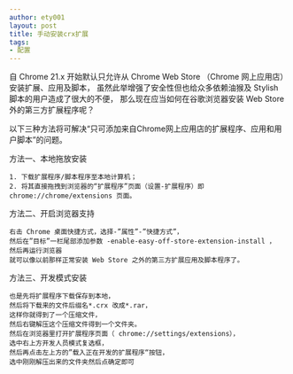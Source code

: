 ```yaml
---
author: ety001
layout: post
title: 手动安装crx扩展
tags:
- 配置
---
```


自 Chrome 21.x 开始默认只允许从 Chrome Web Store （Chrome 网上应用店）安装扩展、应用及脚本，
虽然此举增强了安全性但也给众多依赖油猴及 Stylish 脚本的用户造成了很大的不便，
那么现在应当如何在谷歌浏览器安装 Web Store 外的第三方扩展程序呢？

以下三种方法将可解决“只可添加来自Chrome网上应用店的扩展程序、应用和用户脚本”的问题。

方法一、本地拖放安装

    1. 下载扩展程序/脚本程序至本地计算机；
    2. 将其直接拖拽到浏览器的“扩展程序”页面（设置-扩展程序）即 chrome://chrome/extensions 页面。

方法二、开启浏览器支持

    右击 Chrome 桌面快捷方式，选择-”属性”-”快捷方式”，
    然后在”目标”一栏尾部添加参数 -enable-easy-off-store-extension-install ，
    然后再运行浏览器
    就可以像以前那样正常安装 Web Store 之外的第三方扩展应用及脚本程序了。

方法三、开发模式安装

    也是先将扩展程序下载保存到本地，
    然后将下载来的文件后缀名*.crx 改成*.rar，
    这样你就得到了一个压缩文件，
    然后右键解压这个压缩文件得到一个文件夹。
    然后在浏览器里打开扩展程序页面（ chrome://settings/extensions），
    选中右上方开发人员模式复选框，
    然后再点击左上方的”载入正在开发的扩展程序“按钮，
    选中刚刚解压出来的文件夹然后点确定即可
